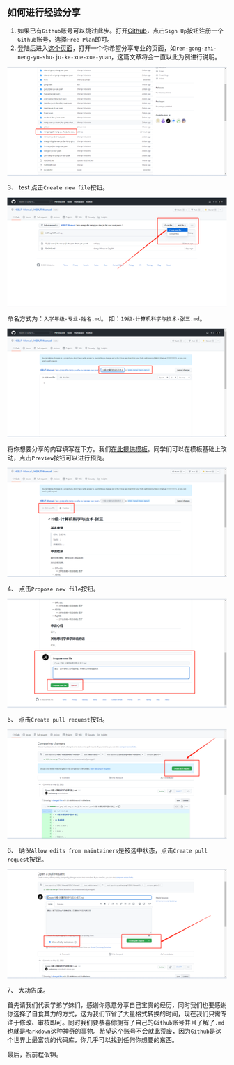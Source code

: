 ## 如何进行经验分享

1. 如果已有`Github`账号可以跳过此步。打开[Github](https://github.com)，点击`Sign Up`按钮注册一个`Github`账号，选择`Free Plan`即可。
2. 登陆后进入[这个页面](https://github.com/HEBUT-Manual/HEBUT-Manual)，打开一个你希望分享专业的页面，如``ren-gong-zhi-neng-yu-shu-ju-ke-xue-xue-yuan``，这篇文章将会一直以此为例进行说明。

![Fig.1](../picture/001.png)

3、 test 点击`Create new file`按钮。

![Fig.3](../picture/003.png)

命名方式为：`入学年级-专业-姓名.md`。
如：`19级-计算机科学与技术-张三.md`。

![Fig.4](../picture/004.png)

将你想要分享的内容填写在下方。我们[在此提供模板](https://pan.baidu.com/s/107JSqrSSgJ4_omJGfG9GDA?pwd=hbgd)。同学们可以在模板基础上改动，点击`Preview`按钮可以进行预览。


![Fig.5](../picture/005.png)

4、 点击`Propose new file`按钮。

![Fig.6](../picture/006.png)

5、 点击`Create pull request`按钮。

![Fig.7](../picture/007.png)

6、 确保`Allow edits from maintainers`是被选中状态，点击`Create pull request`按钮。

![Fig.8](../picture/008.png)

7、 大功告成。

首先请我们代表学弟学妹们，感谢你愿意分享自己宝贵的经历，同时我们也要感谢你选择了自食其力的方式，这为我们节省了大量格式转换的时间，现在我们只需专注于修改、审核即可。同时我们要恭喜你拥有了自己的`Github`账号并且了解了`.md`也就是`Markdown`这种神奇的事物。希望这个账号不会就此荒废，因为`Github`是这个世界上最富饶的代码库，你几乎可以找到任何你想要的东西。

最后，祝前程似锦。
